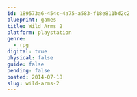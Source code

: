 ```yaml
---
id: 189573a6-454c-4a75-a583-f18e811bd2c2
blueprint: games
title: Wild Arms 2
platform: playstation
genre:
  - rpg
digital: true
physical: false
guide: false
pending: false
posted: 2014-07-18
slug: wild-arms-2
---
```

